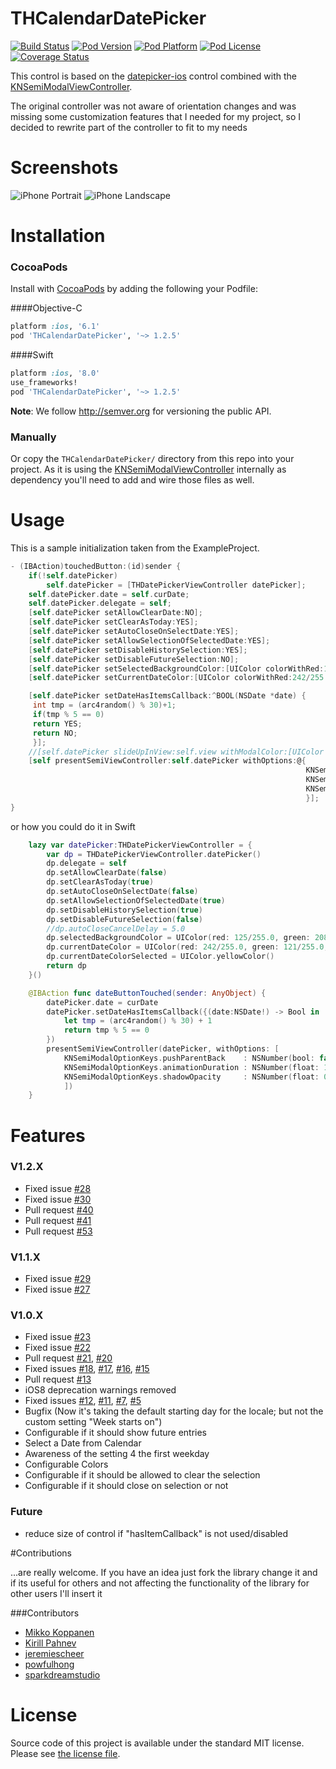 THCalendarDatePicker
===

[![Build Status](https://travis-ci.org/hons82/THCalendarDatePicker.png)](https://travis-ci.org/hons82/THCalendarDatePicker)
[![Pod Version](http://img.shields.io/cocoapods/v/THCalendarDatePicker.svg?style=flat)](http://cocoadocs.org/docsets/THCalendarDatePicker/)
[![Pod Platform](http://img.shields.io/cocoapods/p/THCalendarDatePicker.svg?style=flat)](http://cocoadocs.org/docsets/THCalendarDatePicker/)
[![Pod License](http://img.shields.io/cocoapods/l/THCalendarDatePicker.svg?style=flat)](http://opensource.org/licenses/MIT)
[![Coverage Status](https://coveralls.io/repos/hons82/THCalendarDatePicker/badge.svg)](https://coveralls.io/r/hons82/THCalendarDatePicker)

This control is based on the [datepicker-ios](https://github.com/ccwasden/datepicker-ios) control combined with the [KNSemiModalViewController](https://github.com/kentnguyen/KNSemiModalViewController).

The original controller was not aware of orientation changes and was missing some customization features that I needed for my project, so I decided to rewrite part of the controller to fit to my needs

# Screenshots

![iPhone Portrait](/Screenshots/Screenshot1.png?raw=true)
![iPhone Landscape](/Screenshots/Screenshot2.png?raw=true)

# Installation

### CocoaPods

Install with [CocoaPods](http://cocoapods.org) by adding the following your Podfile:

####Objective-C

``` ruby
platform :ios, '6.1'
pod 'THCalendarDatePicker', '~> 1.2.5'
```
####Swift

``` ruby
platform :ios, '8.0'
use_frameworks!
pod 'THCalendarDatePicker', '~> 1.2.5'
```

**Note**: We follow http://semver.org for versioning the public API.

### Manually

Or copy the `THCalendarDatePicker/` directory from this repo into your project. As it is using the [KNSemiModalViewController](https://github.com/kentnguyen/KNSemiModalViewController) internally as dependency you'll need to add and wire those files as well.

# Usage

This is a sample initialization taken from the ExampleProject.

```objective-c
- (IBAction)touchedButton:(id)sender {
    if(!self.datePicker)
        self.datePicker = [THDatePickerViewController datePicker];
    self.datePicker.date = self.curDate;
    self.datePicker.delegate = self;
    [self.datePicker setAllowClearDate:NO];
    [self.datePicker setClearAsToday:YES];
    [self.datePicker setAutoCloseOnSelectDate:YES];
    [self.datePicker setAllowSelectionOfSelectedDate:YES];
    [self.datePicker setDisableHistorySelection:YES];
    [self.datePicker setDisableFutureSelection:NO];
    [self.datePicker setSelectedBackgroundColor:[UIColor colorWithRed:125/255.0 green:208/255.0 blue:0/255.0 alpha:1.0]];
    [self.datePicker setCurrentDateColor:[UIColor colorWithRed:242/255.0 green:121/255.0 blue:53/255.0 alpha:1.0]];

    [self.datePicker setDateHasItemsCallback:^BOOL(NSDate *date) {
     int tmp = (arc4random() % 30)+1;
     if(tmp % 5 == 0)
     return YES;
     return NO;
     }];
    //[self.datePicker slideUpInView:self.view withModalColor:[UIColor lightGrayColor]];
    [self presentSemiViewController:self.datePicker withOptions:@{
                                                                  KNSemiModalOptionKeys.pushParentBack    : @(NO),
                                                                  KNSemiModalOptionKeys.animationDuration : @(1.0),
                                                                  KNSemiModalOptionKeys.shadowOpacity     : @(0.3),
                                                                  }];
}

```

or how you could do it in Swift

```Swift
    lazy var datePicker:THDatePickerViewController = {
        var dp = THDatePickerViewController.datePicker()
        dp.delegate = self
        dp.setAllowClearDate(false)
        dp.setClearAsToday(true)
        dp.setAutoCloseOnSelectDate(false)
        dp.setAllowSelectionOfSelectedDate(true)
        dp.setDisableHistorySelection(true)
        dp.setDisableFutureSelection(false)
        //dp.autoCloseCancelDelay = 5.0
        dp.selectedBackgroundColor = UIColor(red: 125/255.0, green: 208/255.0, blue: 0/255.0, alpha: 1.0)
        dp.currentDateColor = UIColor(red: 242/255.0, green: 121/255.0, blue: 53/255.0, alpha: 1.0)
        dp.currentDateColorSelected = UIColor.yellowColor()
        return dp
    }()

    @IBAction func dateButtonTouched(sender: AnyObject) {
        datePicker.date = curDate
        datePicker.setDateHasItemsCallback({(date:NSDate!) -> Bool in
            let tmp = (arc4random() % 30) + 1
            return tmp % 5 == 0
        })
        presentSemiViewController(datePicker, withOptions: [
            KNSemiModalOptionKeys.pushParentBack    : NSNumber(bool: false),
            KNSemiModalOptionKeys.animationDuration : NSNumber(float: 1.0),
            KNSemiModalOptionKeys.shadowOpacity     : NSNumber(float: 0.3)
            ])
    }
```

# Features

### V1.2.X

- Fixed issue [#28](https://github.com/hons82/THCalendarDatePicker/issues/28)
- Fixed issue [#30](https://github.com/hons82/THCalendarDatePicker/issues/30)
- Pull request [#40](https://github.com/hons82/THCalendarDatePicker/pull/40)
- Pull request [#41](https://github.com/hons82/THCalendarDatePicker/pull/41)
- Pull request [#53](https://github.com/hons82/THCalendarDatePicker/pull/53) 

### V1.1.X

- Fixed issue [#29](https://github.com/hons82/THCalendarDatePicker/issues/29)
- Fixed issue [#27](https://github.com/hons82/THCalendarDatePicker/issues/27)

### V1.0.X

- Fixed issue [#23](https://github.com/hons82/THCalendarDatePicker/issues/23) 
- Fixed issue [#22](https://github.com/hons82/THCalendarDatePicker/issues/22) 
- Pull request [#21](https://github.com/hons82/THCalendarDatePicker/pull/21), [#20](https://github.com/hons82/THCalendarDatePicker/pull/20) 
- Fixed issues [#18](https://github.com/hons82/THCalendarDatePicker/issues/18), [#17](https://github.com/hons82/THCalendarDatePicker/issues/17), [#16](https://github.com/hons82/THCalendarDatePicker/issues/16), [#15](https://github.com/hons82/THCalendarDatePicker/issues/15) 
- Pull request [#13](https://github.com/hons82/THCalendarDatePicker/pull/13)
- iOS8 deprecation warnings removed
- Fixed issues [#12](https://github.com/hons82/THCalendarDatePicker/issues/12), [#11](https://github.com/hons82/THCalendarDatePicker/issues/11), [#7](https://github.com/hons82/THCalendarDatePicker/issues/7), [#5](https://github.com/hons82/THCalendarDatePicker/issues/5) 
- Bugfix (Now it's taking the default starting day for the locale; but not the custom setting "Week starts on")
- Configurable if it should show future entries 
- Select a Date from Calendar
- Awareness of the setting 4 the first weekday
- Configurable Colors
- Configurable if it should be allowed to clear the selection
- Configurable if it should close on selection or not

### Future

- reduce size of control if "hasItemCallback" is not used/disabled

#Contributions

...are really welcome. If you have an idea just fork the library change it and if its useful for others and not affecting the functionality of the library for other users I'll insert it

###Contributors

- [Mikko Koppanen](https://github.com/mkoppanen)
- [Kirill Pahnev](https://github.com/pahnev)
- [jeremiescheer](https://github.com/jeremiescheer)
- [powfulhong](https://github.com/powfulhong)
- [sparkdreamstudio](https://github.com/sparkdreamstudio)

# License

Source code of this project is available under the standard MIT license. Please see [the license file](LICENSE.md).
